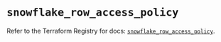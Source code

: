 # `snowflake_row_access_policy`

Refer to the Terraform Registry for docs: [`snowflake_row_access_policy`](https://registry.terraform.io/providers/snowflakedb/snowflake/2.7.0/docs/resources/row_access_policy).
